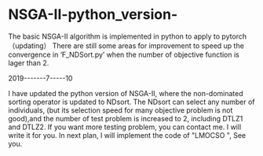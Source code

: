 # NSGA-II-python_version-
The basic NSGA-II algorithm is implemented in python to apply to pytorch（updating）
There are still some areas for improvement to speed up the convergence in ‘F_NDSort.py’ when the number
  of objective function is lager than 2.




2019-------7-----10

I have updated the python version of NSGA-II, where the non-dominated sorting operator is updated to NDsort. The NDsort can select any number of individuals, (but its selection speed for many objective problem is not good),and the number of test problem is increased to 2, including DTLZ1 and DTLZ2. If you want more testing problem, you can contact me. I will write it for you. In next plan, I will implement the code of "LMOCSO ", See you. 
